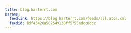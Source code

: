 ```yaml
---
title: blog.harterrt.com
params:
  feedlink: https://blog.harterrt.com/feeds/all.atom.xml
  feedid: bdf43420a582549138ff5755adcc8dcc
---
```

